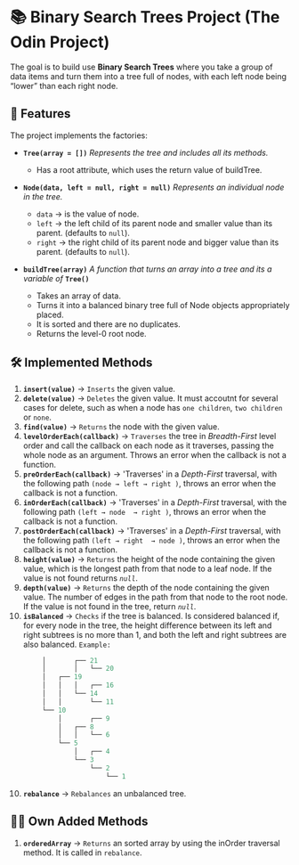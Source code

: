 # 📚 Binary Search Trees Project (The Odin Project)
 
The goal is to build use **Binary Search Trees** where you take a group of data items and turn them into a tree full of nodes, with each left node being “lower” than each right node.

## 🚀 Features

The project implements the factories:

- **`Tree(array = [])`**  *Represents the tree and includes all its methods.*
  - Has a root attribute, which uses the return value of buildTree.

- **`Node(data, left = null, right = null)`**  *Represents an individual node in the tree.*
  - `data` → is the value of node.
  - `left` → the left child of its parent node and smaller value than its parent. (defaults to `null`).
  - `right` → the right child of its parent node and bigger value than its parent. (defaults to `null`).
 
- **`buildTree(array)`**  *A function that turns an array into a tree and its a variable of* **`Tree()`**
  - Takes an array of data.
  - Turns it into a balanced binary tree full of Node objects appropriately placed.
  - It is sorted and there are no duplicates.
  - Returns the level-0 root node.

## 🛠️ Implemented Methods

1. **`insert(value)`** → `Inserts` the given value.
1. **`delete(value)`** → `Deletes` the given value. It must accoutnt for several cases for delete, such as when a node has `one children`, `two children` or `none`.
2. **`find(value)`** → `Returns` the node with the given value.
3. **`levelOrderEach(callback)`** → `Traverses` the tree in *Breadth-First* level order and call the callback on each node as it traverses, passing the whole node as an argument. Throws an error when the callback is not a function.
4. **`preOrderEach(callback)`** → 'Traverses' in a *Depth-First* traversal, with the following path `(node → left → right )`, throws an error when the callback is not a function.
5. **`inOrderEach(callback)`** → 'Traverses' in a *Depth-First* traversal, with the following path `(left → node  → right )`, throws an error when the callback is not a function.
6. **`postOrderEach(callback)`** → 'Traverses' in a *Depth-First* traversal, with the following path `(left → right  → node )`, throws an error when the callback is not a function.
7. **`height(value)`** → `Returns` the height of the node containing the given value, which is the longest path from that node to a leaf node. If the value is not found returns *`null`*. 
8. **`depth(value)`** → `Returns` the depth of the node containing the given value. The number of edges in the path from that node to the root node. If the value is not found in the tree, return *`null`*.
9. **`isBalanced`** → `Checks` if the tree is balanced. Is considered balanced if, for every node in the tree, the height difference between its left and right subtrees is no more than 1, and both the left and right subtrees are also balanced.
`Example:`
```js
        │       ┌── 21
        │       │   └── 20
        │   ┌── 19
        │   │   │   ┌── 16
        │   │   └── 14
        │   │       └── 11
        └── 10
            │       ┌── 9
            │   ┌── 8
            │   │   └── 6
            └── 5
                │   ┌── 4
                └── 3
                    └── 2
                        └── 1
```
10. **`rebalance`** → `Rebalances` an unbalanced tree.

## 👷🏻 Own Added Methods
1. **`orderedArray`** → `Returns` an sorted array by using the inOrder traversal method. It is called in `rebalance`.
